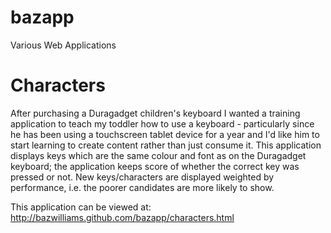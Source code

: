 bazapp
======

Various Web Applications

Characters
==========

After purchasing a Duragadget children's keyboard I wanted a training application to teach my toddler how to use a keyboard - particularly since he has been using a touchscreen tablet device for a year and I'd like him to start learning to create content rather than just consume it. This application displays keys which are the same colour and font as on the Duragadget keyboard; the application keeps score of whether the correct key was pressed or not. New keys/characters are displayed weighted by performance, i.e. the poorer candidates are more likely to show. 

This application can be viewed at:
http://bazwilliams.github.com/bazapp/characters.html

